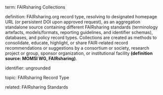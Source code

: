 term: FAIRsharing Collections

definition: FAIRsharing.org record type, resolving to designated homepage URL (or persistent DOI upon approved request), as an aggregation standalone source containing different FAIRsharing standards (terminology artefacts, models/formats, reporting guidelines, and identifier schemas), databases, and policy record types. Collections are created as methods to consolidate, educate, highlight, or share FAIR-related record recommendations or suggestions by a consortium or society, research project or group, sponsor organization, or institutional facility **(definition source: MOMSI WG, FAIRsharing)**.

identifier: ungrounded

topic: FAIRsharing Record Type

related: FAIRsharing Standards
